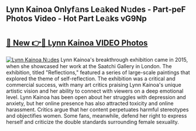 ## Lynn Kainoa Onlyf𝚊ns Le𝚊ked N𝚞des - Part-peF Photos Video - Hot Part Le𝚊ks vG9Np

# <h2><a href="http://ab15225.deff.icu/?id=Lynn+Kainoa">🔗 New 👉🔴 Lynn Kainoa VIDEO Photos</a></h2>

[![Lynn Kainoa N𝚞des](https://i.imgur.com/rIISA9y.gif)](http://ab15225.deff.icu/?id=Lynn+Kainoa)
Lynn Kainoa's breakthrough exhibition came in 2015, when she showcased her work at the Saatchi Gallery in London. The exhibition, titled "Reflections," featured a series of large-scale paintings that explored the theme of self-reflection. The exhibition was a critical and commercial success, with many art critics praising Lynn Kainoa's unique artistic vision and her ability to connect with viewers on a deep emotional level. Lynn Kainoa has been open about her struggles with depression and anxiety, but her online presence has also attracted toxicity and online harassment. Critics argue that her content perpetuates harmful stereotypes and objectifies women. Some fans, meanwhile, defend her right to express herself and criticize the double standards surrounding female sexuality.
